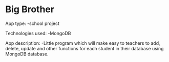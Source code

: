 # Big Brother

App type:
-school project

Technologies used:
-MongoDB

App description:
-Little program which will make easy to teachers to add, delete, update and other functions for each student in their database using MongoDB database.
